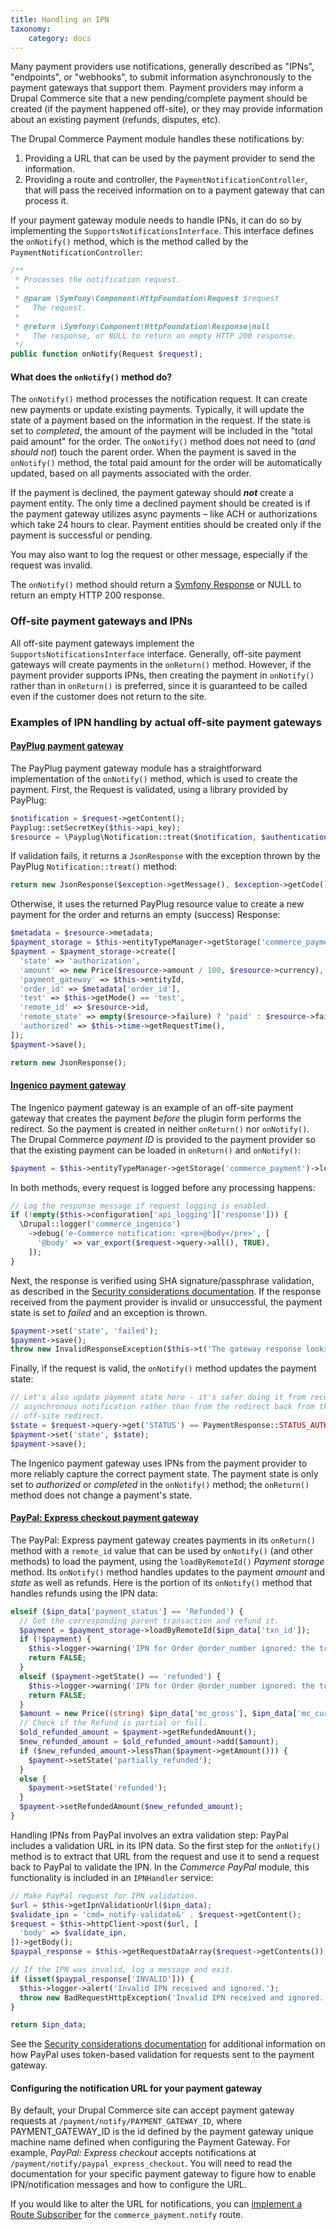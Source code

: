 ```yaml
---
title: Handling an IPN
taxonomy:
    category: docs
---
```


Many payment providers use notifications, generally described as "IPNs", "endpoints", or "webhooks", to submit information asynchronously to the payment gateways that support them. Payment providers may inform a Drupal Commerce site that a new pending/complete payment should be created (if the payment happened off-site), or they may provide information about an existing payment (refunds, disputes, etc).

The Drupal Commerce Payment module handles these notifications by:
1. Providing a URL that can be used by the payment provider to send the information.
2. Providing a route and controller, the `PaymentNotificationController`, that will pass the received information on to a payment gateway that can process it.

If your payment gateway module needs to handle IPNs, it can do so by implementing the `SupportsNotificationsInterface`. This interface defines the `onNotify()` method, which is the method called by the `PaymentNotificationController`:

```php
/**
 * Processes the notification request.
 *
 * @param \Symfony\Component\HttpFoundation\Request $request
 *   The request.
 *
 * @return \Symfony\Component\HttpFoundation\Response|null
 *   The response, or NULL to return an empty HTTP 200 response.
 */
public function onNotify(Request $request);
```
#### What does the `onNotify()` method do?
The `onNotify()` method processes the notification request. It can create new payments or update existing payments. Typically, it will update the state of a payment based on the information in the request. If the state is set to *completed*, the amount of the payment will be included in the "total paid amount" for the order. The `onNotify()` method does not need to (*and should not*) touch the parent order. When the payment is saved in the `onNotify()` method, the total paid amount for the order will be automatically updated, based on all payments associated with the order.

If the payment is declined, the payment gateway should ***not*** create a payment entity. The only time a declined payment should be created is if the payment gateway utilizes async payments – like ACH or authorizations which take 24 hours to clear. Payment entities should be created only if the payment is successful or pending.

You may also want to log the request or other message, especially if the request was invalid.

The `onNotify()` method should return a [Symfony Response] or NULL to return an empty HTTP 200 response.

### Off-site payment gateways and IPNs
All off-site payment gateways implement the `SupportsNotificationsInterface` interface. Generally, off-site payment gateways will create payments in the `onReturn()` method. However, if the payment provider supports IPNs, then creating the payment in `onNotify()` rather than in `onReturn()` is preferred, since it is guaranteed to be called even if the customer does not return to the site.

### Examples of IPN handling by actual off-site payment gateways

#### [PayPlug payment gateway]
The PayPlug payment gateway module has a straightforward implementation of the `onNotify()` method, which is used to create the payment. First, the Request is validated, using a library provided by PayPlug:

```php
$notification = $request->getContent();
Payplug::setSecretKey($this->api_key);
$resource = \Payplug\Notification::treat($notification, $authentication = null);
```

If validation fails, it returns a `JsonResponse` with the exception thrown by the PayPlug `Notification::treat()` method:

```php
return new JsonResponse($exception->getMessage(), $exception->getCode());
```

Otherwise, it uses the returned PayPlug resource value to create a new payment for the order and returns an empty (success) Response:

```php
$metadata = $resource->metadata;
$payment_storage = $this->entityTypeManager->getStorage('commerce_payment');
$payment = $payment_storage->create([
  'state' => 'authorization',
  'amount' => new Price($resource->amount / 100, $resource->currency),
  'payment_gateway' => $this->entityId,
  'order_id' => $metadata['order_id'],
  'test' => $this->getMode() == 'test',
  'remote_id' => $resource->id,
  'remote_state' => empty($resource->failure) ? 'paid' : $resource->failure->code,
  'authorized' => $this->time->getRequestTime(),
]);
$payment->save();

return new JsonResponse();
```

#### [Ingenico payment gateway]
The Ingenico payment gateway is an example of an off-site payment gateway that creates the payment *before* the plugin form performs the redirect. So the payment is created in neither `onReturn()` nor `onNotify()`. The Drupal Commerce *payment ID* is provided to the payment provider so that the existing payment can be loaded in `onReturn()` and `onNotify()`:

```php
$payment = $this->entityTypeManager->getStorage('commerce_payment')->load($request->query->get('PAYMENT_ID'));
```

In both methods, every request is logged before any processing happens:
```php
// Log the response message if request logging is enabled.
if (!empty($this->configuration['api_logging']['response'])) {
  \Drupal::logger('commerce_ingenico')
    ->debug('e-Commerce notification: <pre>@body</pre>', [
      '@body' => var_export($request->query->all(), TRUE),
    ]);
}
```

Next, the response is verified using SHA signature/passphrase validation, as described in the [Security considerations documentation](../03.off-site-gateways/03.security-considerations). If the response received from the payment provider is invalid or unsuccessful, the payment state is set to *failed* and an exception is thrown.

```php
$payment->set('state', 'failed');
$payment->save();
throw new InvalidResponseException($this->t('The gateway response looks suspicious.'));
```

Finally, if the request is valid, the `onNotify()` method updates the payment state:
```php
// Let's also update payment state here - it's safer doing it from received
// asynchronous notification rather than from the redirect back from the
// off-site redirect.
$state = $request->query->get('STATUS') == PaymentResponse::STATUS_AUTHORISED ? 'authorization' : 'completed';
$payment->set('state', $state);
$payment->save();
```
The Ingenico payment gateway uses IPNs from the payment provider to more reliably capture the correct payment state. The payment state is only set to *authorized* or *completed* in the `onNotify()` method; the `onReturn()` method does not change a payment's state.


#### [PayPal: Express checkout payment gateway]
The PayPal: Express payment gateway creates payments in its `onReturn()` method with a `remote_id` value that can be used by `onNotify()` (and other methods) to load the payment, using the `loadByRemoteId()` *Payment storage* method. Its `onNotify()` method handles updates to the payment *amount* and *state* as well as refunds. Here is the portion of its `onNotify()` method that handles refunds using the IPN data:

```php
elseif ($ipn_data['payment_status'] == 'Refunded') {
  // Get the corresponding parent transaction and refund it.
  $payment = $payment_storage->loadByRemoteId($ipn_data['txn_id']);
  if (!$payment) {
    $this->logger->warning('IPN for Order @order_number ignored: the transaction to be refunded does not exist.', ['@order_number' => $ipn_data['invoice']]);
    return FALSE;
  }
  elseif ($payment->getState() == 'refunded') {
    $this->logger->warning('IPN for Order @order_number ignored: the transaction is already refunded.', ['@order_number' => $ipn_data['invoice']]);
    return FALSE;
  }
  $amount = new Price((string) $ipn_data['mc_gross'], $ipn_data['mc_currency']);
  // Check if the Refund is partial or full.
  $old_refunded_amount = $payment->getRefundedAmount();
  $new_refunded_amount = $old_refunded_amount->add($amount);
  if ($new_refunded_amount->lessThan($payment->getAmount())) {
    $payment->setState('partially_refunded');
  }
  else {
    $payment->setState('refunded');
  }
  $payment->setRefundedAmount($new_refunded_amount);
}
```
Handling IPNs from PayPal involves an extra validation step: PayPal includes a validation URL in its IPN data. So the first step for the `onNotify()` method is to extract that URL from the request and use it to send a request back to PayPal to validate the IPN. In the *Commerce PayPal* module, this functionality is included in an `IPNHandler` service:

```php
// Make PayPal request for IPN validation.
$url = $this->getIpnValidationUrl($ipn_data);
$validate_ipn = 'cmd=_notify-validate&' . $request->getContent();
$request = $this->httpClient->post($url, [
  'body' => $validate_ipn,
])->getBody();
$paypal_response = $this->getRequestDataArray($request->getContents());

// If the IPN was invalid, log a message and exit.
if (isset($paypal_response['INVALID'])) {
  $this->logger->alert('Invalid IPN received and ignored.');
  throw new BadRequestHttpException('Invalid IPN received and ignored.');
}

return $ipn_data;
```

See the [Security considerations documentation](../05.security-considerations) for additional information on how PayPal uses token-based validation for requests sent to the payment gateway.

#### Configuring the notification URL for your payment gateway
By default, your Drupal Commerce site can accept payment gateway requests at `/payment/notify/PAYMENT_GATEWAY_ID`, where PAYMENT_GATEWAY_ID is the id defined by the payment gateway unique machine name defined when configuring the Payment Gateway. For example, *PayPal: Express checkout* accepts notifications at `/payment/notify/paypal_express_checkout`. You will need to read the documentation for your specific payment gateway to figure how to enable IPN/notification messages and how to configure the URL.

If you would like to alter the URL for notifications, you can [implement a Route Subscriber] for the `commerce_payment.notify` route.

[implement a Route Subscriber]: https://www.drupal.org/docs/8/api/routing-system/altering-existing-routes-and-adding-new-routes-based-on-dynamic-ones
[Symfony Response]: https://api.drupal.org/api/drupal/vendor%21symfony%21http-foundation%21Response.php/class/Response/8.2.x
[PayPlug payment gateway]: https://www.drupal.org/project/commerce_payplug
[Ingenico payment gateway]: https://www.drupal.org/project/commerce_ingenico
[PayPal: Express checkout payment gateway]: https://www.drupal.org/project/commerce_paypal
